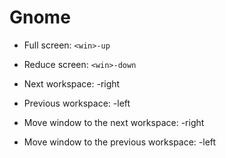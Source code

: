 # Gnome

- Full screen:   `<win>-up`

- Reduce screen: `<win>-down`

- Next workspace: <alt><ctrl>-right

- Previous workspace: <alt><ctrl>-left

- Move window to the next workspace: <alt><ctrl><shift>-right

- Move window to the previous workspace: <alt><ctrl><shift>-left

